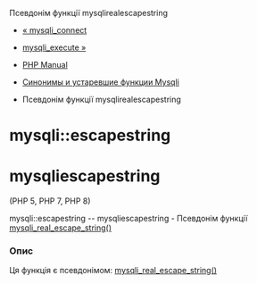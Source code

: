 Псевдонім функції mysqlirealescapestring

-   [« mysqli\_connect](function.mysqli-connect.html)
    
-   [mysqli\_execute »](function.mysqli-execute.html)
    
-   [PHP Manual](index.html)
    
-   [Синонимы и устаревшие функции Mysqli](ref.mysqli.html)
    
-   Псевдонім функції mysqlirealescapestring
    

# mysqli::escapestring

# mysqliescapestring

(PHP 5, PHP 7, PHP 8)

mysqli::escapestring -- mysqliescapestring - Псевдонім функції [mysqli\_real\_escape\_string()](mysqli.real-escape-string.html)

### Опис

Ця функція є псевдонімом: [mysqli\_real\_escape\_string()](mysqli.real-escape-string.html)